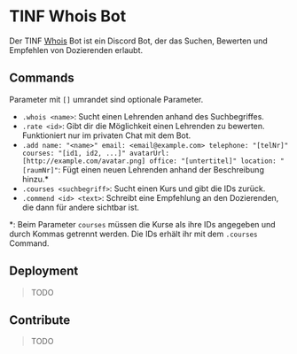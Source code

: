 # TINF Whois Bot
Der TINF [Whois](https://de.wikipedia.org/wiki/Whois) Bot ist ein Discord Bot, der das Suchen, Bewerten und Empfehlen von Dozierenden erlaubt.

## Commands
Parameter mit `[]` umrandet sind optionale Parameter.
- `.whois <name>`: Sucht einen Lehrenden anhand des Suchbegriffes.
- `.rate <id>`: Gibt dir die Möglichkeit einen Lehrenden zu bewerten. Funktioniert nur im privaten Chat mit dem Bot.
- `.add name: "<name>" email: <email@example.com> telephone: "[telNr]" courses: "[id1, id2, ...]" avatarUrl: [http://example.com/avatar.png] office: "[untertitel]" location: "[raumNr]"`: Fügt einen neuen Lehrenden anhand der Beschreibung hinzu.*
- `.courses <suchbegriff>`: Sucht einen Kurs und gibt die IDs zurück.
- `.commend <id> <text>`: Schreibt eine Empfehlung an den Dozierenden, die dann für andere sichtbar ist.

*: Beim Parameter `courses` müssen die Kurse als ihre IDs angegeben und durch Kommas getrennt werden. Die IDs erhält ihr mit dem `.courses` Command.

## Deployment
> TODO

## Contribute
> TODO
